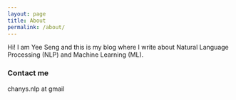 ```yaml
---
layout: page
title: About
permalink: /about/
---
```


Hi! I am Yee Seng and this is my blog where I write about Natural Language Processing (NLP) and Machine Learning (ML).

### Contact me
chanys.nlp at gmail
